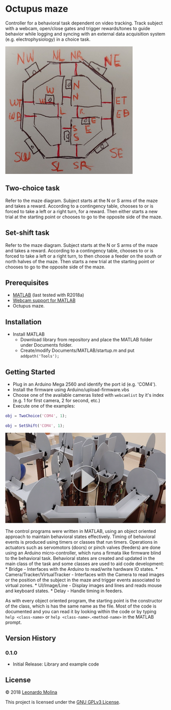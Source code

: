 # Octupus maze
Controller for a behavioral task dependent on video tracking. Track subject with a webcam, open/close gates and trigger rewards/tones to guide behavior while logging and syncing with an external data acquisition system (e.g. electrophysiology) in a choice task.

![Maze diagram](doc/maze-diagram.jpg "Octupus maze diagram")

## Two-choice task
Refer to the maze diagram. Subject starts at the N or S arms of the maze and takes a reward. According to a contingency table, chooses to or is forced to take a left or a right turn, for a reward. Then either starts a new trial at the starting point or chooses to go to the opposite side of the maze.

## Set-shift task
Refer to the maze diagram. Subject starts at the N or S arms of the maze and takes a reward. According to a contingency table, chooses to or is forced to take a left or a right turn, to then choose a feeder on the south or north halves of the maze. Then starts a new trial at the starting point or chooses to go to the opposite side of the maze.

## Prerequisites
* [MATLAB][MATLAB] (last tested with R2018a)
* [Webcam support for MATLAB][WebcamSupport]
* Octupus maze.

## Installation
* Install MATLAB
	* Download library from repository and place the MATLAB folder under Documents folder.
	* Create/modify Documents/MATLAB/startup.m and put `addpath('Tools');`
	
## Getting Started
* Plug in an Arduino Mega 2560 and identify the port id (e.g. 'COM4').
* Install the firmware using Arduino/upload-firmware.vbs
* Choose one of the available cameras listed with `webcamlist` by it's index (e.g. 1 for first camera, 2 for second, etc.)
* Execute one of the examples:

```matlab
obj = TwoChoice('COM4', 1);
```

```matlab
obj = SetShift('COM4', 1);
```

[![set-shift](doc/set-shift-demo.png)](https://drive.google.com/file/d/1SfYUz2UevaKT23juDb3fbgnZFelnYLQy/view?usp=sharing)

The control programs were written in MATLAB, using an object oriented approach to maintain behavioral states effectively.
Timing of behavioral events is produced using timers or classes that run timers.
Operations in actuators such as servomotors (doors) or pinch valves (feeders) are done using an Arduino micro-controller, which runs a firmata like firmware blind to the behavioral task.
Behavioral states are created and updated in the main class of the task and some classes are used to aid code development:
	* Bridge - Interfaces with the Arduino to read/write hardware IO states.
	* Camera/Tracker/VirtualTracker - Interfaces with the Camera to read images or the position of the subject in the maze and trigger events associated to virtual zones.
	* UI/Image/Line - Display images and lines and reads mouse and keyboard states.
	* Delay - Handle timing in feeders.

As with every object oriented program, the starting point is the constructor of the class, which is has the same name as the file.
Most of the code is documented and you can read it by looking within the code or by typing `help <class-name>` or `help <class-name>.<method-name>` in the MATLAB prompt.

## Version History
### 0.1.0
* Initial Release: Library and example code

## License
© 2018 [Leonardo Molina][Leonardo Molina]

This project is licensed under the [GNU GPLv3 License][LICENSE.md].

[Leonardo Molina]: https://github.com/leomol
[MATLAB]: https://www.mathworks.com/downloads/
[WebcamSupport]: https://www.mathworks.com/hardware-support/matlab-webcam.html
[LICENSE.md]: LICENSE.md